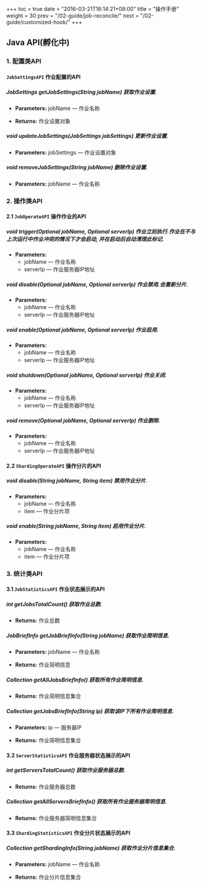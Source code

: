 +++
toc = true
date = "2016-03-21T16:14:21+08:00"
title = "操作手册"
weight = 30
prev = "/02-guide/job-reconcile/"
next = "/02-guide/customized-hook/"
+++

## Java API(孵化中)

### 1. 配置类API

#### `JobSettingsAPI` 作业配置的API

##### JobSettings getJobSettings(String jobName) 获取作业设置.

* **Parameters:** jobName — 作业名称

* **Returns:** 作业设置对象

##### void updateJobSettings(JobSettings jobSettings) 更新作业设置.

* **Parameters:** jobSettings — 作业设置对象

##### void removeJobSettings(String jobName) 删除作业设置.

* **Parameters:** jobName — 作业名称

### 2. 操作类API

#### 2.1 `JobOperateAPI` 操作作业的API

##### void trigger(Optional<String> jobName, Optional<String> serverIp) 作业立刻执行.作业在不与上次运行中作业冲突的情况下才会启动, 并在启动后自动清理此标记.

* **Parameters:**
  * jobName — 作业名称
  * serverIp — 作业服务器IP地址

##### void disable(Optional<String> jobName, Optional<String> serverIp) 作业禁用.会重新分片.

* **Parameters:**
  * jobName — 作业名称
  * serverIp — 作业服务器IP地址

##### void enable(Optional<String> jobName, Optional<String> serverIp) 作业启用.

* **Parameters:**
  * jobName — 作业名称
  * serverIp — 作业服务器IP地址

##### void shutdown(Optional<String> jobName, Optional<String> serverIp) 作业关闭.

* **Parameters:**
  * jobName — 作业名称
  * serverIp — 作业服务器IP地址

##### void remove(Optional<String> jobName, Optional<String> serverIp) 作业删除.

* **Parameters:**
  * jobName — 作业名称
  * serverIp — 作业服务器IP地址

#### 2.2 `ShardingOperateAPI` 操作分片的API

##### void disable(String jobName, String item) 禁用作业分片.

* **Parameters:**
  * jobName — 作业名称
  * item — 作业分片项

##### void enable(String jobName, String item) 启用作业分片.

* **Parameters:**
  * jobName — 作业名称
  * item — 作业分片项

### 3. 统计类API

#### 3.1 `JobStatisticsAPI` 作业状态展示的API

##### int getJobsTotalCount() 获取作业总数.

* **Returns:** 作业总数

##### JobBriefInfo getJobBriefInfo(String jobName) 获取作业简明信息.

* **Parameters:** jobName — 作业名称

* **Returns:** 作业简明信息

##### Collection<JobBriefInfo> getAllJobsBriefInfo() 获取所有作业简明信息.

* **Returns:** 作业简明信息集合

##### Collection<JobBriefInfo> getJobsBriefInfo(String ip) 获取该IP下所有作业简明信息.

* **Parameters:** ip — 服务器IP

* **Returns:** 作业简明信息集合

#### 3.2 `ServerStatisticsAPI` 作业服务器状态展示的API

##### int getServersTotalCount() 获取作业服务器总数.

* **Returns:** 作业服务器总数

##### Collection<ServerBriefInfo> getAllServersBriefInfo() 获取所有作业服务器简明信息.

* **Returns:** 作业服务器简明信息集合

#### 3.3 `ShardingStatisticsAPI` 作业分片状态展示的API

##### Collection<ShardingInfo> getShardingInfo(String jobName) 获取作业分片信息集合.

* **Parameters:** jobName — 作业名称

* **Returns:** 作业分片信息集合
